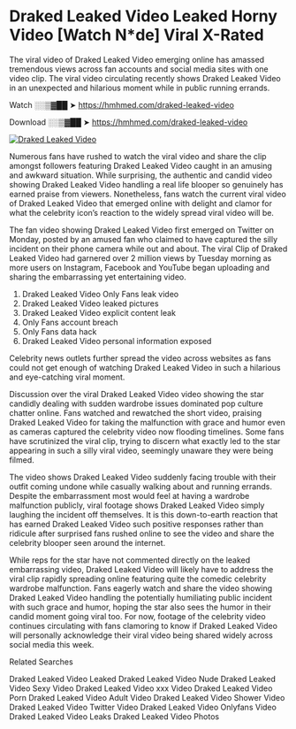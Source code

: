 ﻿# Draked Leaked Video Leaked Horny Video [Watch N*de] Viral X-Rated

The viral video of ﻿Draked Leaked Video emerging online has amassed tremendous views across fan accounts and social media sites with one video clip. The viral video circulating recently shows ﻿Draked Leaked Video in an unexpected and hilarious moment while in public running errands. 

Watch ░░▒▓██ ➤ https://hmhmed.com/draked-leaked-video

Download ░░▒▓██ ➤ https://hmhmed.com/draked-leaked-video

[![Draked Leaked Video](https://i.imgur.com/dJHk4Zq.gif)](https://hmhmed.com/draked-leaked-video)

Numerous fans have rushed to watch the viral video and share the clip amongst followers featuring ﻿Draked Leaked Video caught in an amusing and awkward situation. While surprising, the authentic and candid video showing ﻿Draked Leaked Video handling a real life blooper so genuinely has earned praise from viewers. Nonetheless, fans watch the current viral video of ﻿Draked Leaked Video that emerged online with delight and clamor for what the celebrity icon’s reaction to the widely spread viral video will be.

The fan video showing ﻿Draked Leaked Video first emerged on Twitter on Monday, posted by an amused fan who claimed to have captured the silly incident on their phone camera while out and about. The viral Clip of ﻿Draked Leaked Video had garnered over 2 million views by Tuesday morning as more users on Instagram, Facebook and YouTube began uploading and sharing the embarrassing yet entertaining video. 

1. ﻿Draked Leaked Video Only Fans leak video
2. ﻿Draked Leaked Video leaked pictures
3. ﻿Draked Leaked Video explicit content leak
4. Only Fans account breach
5. Only Fans data hack
6. ﻿Draked Leaked Video personal information exposed

Celebrity news outlets further spread the video across websites as fans could not get enough of watching ﻿Draked Leaked Video in such a hilarious and eye-catching viral moment. 

Discussion over the viral ﻿Draked Leaked Video video showing the star candidly dealing with sudden wardrobe issues dominated pop culture chatter online. Fans watched and rewatched the short video, praising ﻿Draked Leaked Video for taking the malfunction with grace and humor even as cameras captured the celebrity video now flooding timelines. Some fans have scrutinized the viral clip, trying to discern what exactly led to the star appearing in such a silly viral video, seemingly unaware they were being filmed.

The video shows ﻿Draked Leaked Video suddenly facing trouble with their outfit coming undone while casually walking about and running errands. Despite the embarrassment most would feel at having a wardrobe malfunction publicly, viral footage shows ﻿Draked Leaked Video simply laughing the incident off themselves. It is this down-to-earth reaction that has earned ﻿Draked Leaked Video such positive responses rather than ridicule after surprised fans rushed online to see the video and share the celebrity blooper seen around the internet.  

While reps for the star have not commented directly on the leaked embarrassing video, ﻿Draked Leaked Video will likely have to address the viral clip rapidly spreading online featuring quite the comedic celebrity wardrobe malfunction. Fans eagerly watch and share the video showing ﻿Draked Leaked Video handling the potentially humiliating public incident with such grace and humor, hoping the star also sees the humor in their candid moment going viral too. For now, footage of the celebrity video continues circulating with fans clamoring to know if ﻿Draked Leaked Video will personally acknowledge their viral video being shared widely across social media this week.

Related Searches

﻿Draked Leaked Video Leaked
﻿Draked Leaked Video Nude
﻿Draked Leaked Video Sexy Video
﻿Draked Leaked Video xxx Video
﻿Draked Leaked Video Porn
﻿Draked Leaked Video Adult Video
﻿Draked Leaked Video Shower Video
﻿Draked Leaked Video Twitter Video
﻿Draked Leaked Video Onlyfans Video
﻿Draked Leaked Video Leaks
﻿Draked Leaked Video Photos